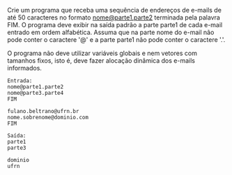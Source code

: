 Crie um programa que receba uma sequência de endereços de e-mails de até 50 caracteres no formato nome@parte1.parte2 terminada pela palavra FIM. O programa deve exibir na saída padrão a parte parte1 de cada e-mail entrado em ordem alfabética. Assuma que na parte nome do e-mail não pode conter o caractere '@' e a parte parte1 não pode conter o caractere '.'.

O programa não deve utilizar variáveis globais e nem vetores com tamanhos fixos, isto é, deve fazer alocação dinâmica dos e-mails informados.

```
Entrada: 
nome@parte1.parte2
nome@parte3.parte4
FIM

fulano.beltrano@ufrn.br
nome.sobrenome@dominio.com
FIM
```

```
Saída:
parte1
parte3

dominio
ufrn
```